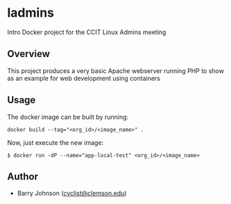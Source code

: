# ladmins
Intro Docker project for the CCIT Linux Admins meeting

## Overview
This project produces a very basic Apache webserver running PHP to show as an example for web development using containers

## Usage 

The docker image can be built by running:

```
docker build --tag="<org_id>/<image_name>" .
```

Now, just execute the new image:

```
$ docker run -dP --name="app-local-test" <org_id>/<image_name> 
```


## Author

  * Barry Johnson (<cyclist@clemson.edu>)
